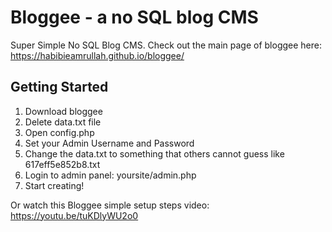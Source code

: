 # Bloggee - a no SQL blog CMS
 Super Simple No SQL Blog CMS. Check out the main page of bloggee here: https://habibieamrullah.github.io/bloggee/

## Getting Started
1. Download bloggee
2. Delete data.txt file
3. Open config.php
4. Set your Admin Username and Password
5. Change the data.txt to something that others cannot guess like 617eff5e852b8.txt
6. Login to admin panel: yoursite/admin.php
7. Start creating!

Or watch this Bloggee simple setup steps video: https://youtu.be/tuKDlyWU2o0
